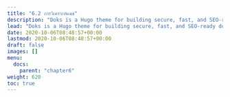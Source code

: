 ```yaml
---
title: "6.2 การวิเคราะห์แมช"
description: "Doks is a Hugo theme for building secure, fast, and SEO-ready documentation websites, which you can easily update and customize."
lead: "Doks is a Hugo theme for building secure, fast, and SEO-ready documentation websites, which you can easily update and customize."
date: 2020-10-06T08:48:57+00:00
lastmod: 2020-10-06T08:48:57+00:00
draft: false
images: []
menu:
  docs:
    parent: "chapter6"
weight: 620
toc: true
---
```

